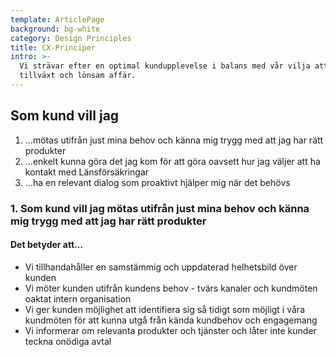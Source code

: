 ```yaml
---
template: ArticlePage
background: bg-white
category: Design Principles
title: CX-Principer
intro: >-
  Vi strävar efter en optimal kundupplevelse i balans med vår vilja att driva
  tillväxt och lönsam affär.
---
```

## Som kund vill jag

1. …mötas utifrån just mina behov och känna mig trygg med att jag har rätt produkter
2. …enkelt kunna göra det jag kom för att göra oavsett hur jag väljer att ha kontakt med Länsförsäkringar
3. …ha en relevant dialog som proaktivt hjälper mig när det behövs

### 1. Som kund vill jag mötas utifrån just mina behov och känna mig trygg med att jag har rätt produkter

#### Det betyder att…

* Vi tillhandahåller en samstämmig och uppdaterad helhetsbild över kunden
* Vi möter kunden utifrån kundens behov - tvärs kanaler och kundmöten oaktat intern organisation
* Vi ger kunden möjlighet att identifiera sig så tidigt som möjligt i våra kundmöten för att kunna utgå från kända kundbehov och engagemang
* Vi informerar om relevanta produkter och tjänster och låter inte kunder teckna onödiga avtal
